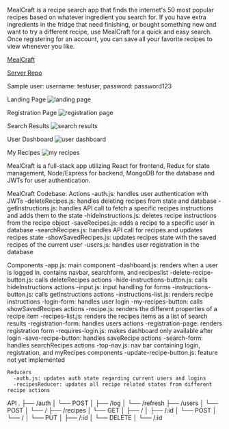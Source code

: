 MealCraft is a recipe search app that finds the internet's 50 most popular recipes based on whatever ingredient you search for. If you have extra ingredients in the fridge that need finishing, or bought something new and want to try a different recipe, use MealCraft for a quick and easy search. Once registering for an account, you can save all your favorite recipes to view whenever you like.

[MealCraft](https://mysterious-shore-62539.herokuapp.com)

[Server Repo](https://github.com/thinkful-ei26/randys-mealcraft-server)

Sample user: username: testuser, password: password123

Landing Page
![landing page](https://user-images.githubusercontent.com/37937433/51055065-bcf14f00-15ac-11e9-9fda-ef65d0dd1065.png)

Registration Page
![registration page](https://user-images.githubusercontent.com/37937433/51054984-81568500-15ac-11e9-8e90-03fff8246d44.png)

Search Results
![search results](https://user-images.githubusercontent.com/37937433/51055101-d5616980-15ac-11e9-8af6-6b5bf854a547.png)

User Dashboard
![user dashboard](https://user-images.githubusercontent.com/37937433/51055089-cf6b8880-15ac-11e9-908c-a27d9df31577.png)

My Recipes
![my recipes](https://user-images.githubusercontent.com/37937433/51055079-c67ab700-15ac-11e9-84fb-56f21564daf7.png)

MealCraft is a full-stack app utilizing React for frontend, Redux for state management, Node/Express for backend, MongoDB for the database and JWTs for user authentication. 

MealCraft Codebase:
  Actions
    -auth.js: handles user authentication with JWTs
    -deleteRecipes.js: handles deleting recipes from state and database
    -getInstructions.js: handles API call to fetch a specific recipes instructions and adds them to the state
    -hideInstructions.js: deletes recipe instructions from the recipe object
    -saveRecipes.js: adds a recipe to a specific user in database
    -searchRecipes.js: handles API call for recipes and updates recipes state
    -showSavedRecipes.js: updates recipes state with the saved recipes of the current user
    -users.js: handles user registration in the database
  
  Components
    -app.js: main component
    -dashboard.js: renders when a user is logged in. contains navbar, searchform, and recipeslist
    -delete-recipe-button.js: calls deleteRecipes actions
    -hide-instructions-button.js: calls hideInstructions actions
    -input.js: input handling for forms
    -instructions-button.js: calls getInstructions actions
    -instructions-list.js: renders recipe instructions
    -login-form: handles user login
    -my-recipes-button: calls showSavedRecipes actions
    -recipe.js: renders the different properties of a recipe item
    -recipes-list.js: renders the recipes items as a list of search results
    -registration-form: handles users actions
    -registration-page: renders registration form
    -requires-login.js: makes dashboard only available after login
    -save-recipe-button: handles saveRecipe actions
    -search-form: handles searchRecipes actions
    -top-nav.js: nav bar containing login, registration, and myRecipes components
    -update-recipe-button.js: feature not yet implemented

    Reducers
      -auth.js: updates auth state regarding current users and logins
      -recipesReducer: updates all recipe related states from different recipe actions

API
.
├── /auth
│   └── POST
│       ├── /log
│       └── /refresh
├── /users
│   └── POST
│       └── /
├── /recipes
│   └── GET
│       ├── /
│       ├── /:id
│   └── POST
│       └── /
│   └── PUT
│       ├── /:id
│   └── DELETE
│       └── /:id
